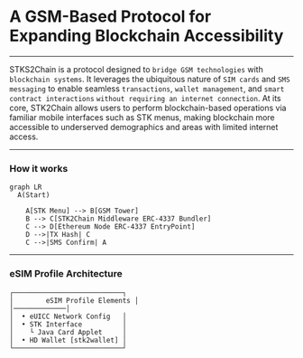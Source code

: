 #  A GSM-Based Protocol for Expanding Blockchain Accessibility
---

STKS2Chain is a protocol designed to `bridge GSM technologies` with `blockchain systems`. It leverages the ubiquitous nature of `SIM cards` and `SMS messaging` to enable seamless `transactions`, `wallet management`, and `smart contract interactions` `without requiring an internet connection`. At its core, STK2Chain allows users to perform blockchain-based operations via familiar mobile interfaces such as STK menus, making blockchain more accessible to underserved demographics and areas with limited internet access.

---

### How it works
```mermaid
graph LR
  A(Start)

    A[STK Menu] --> B[GSM Tower]
    B --> C[STK2Chain Middleware ERC-4337 Bundler]
    C --> D[Ethereum Node ERC-4337 EntryPoint]
    D -->|TX Hash| C
    C -->|SMS Confirm| A
```

---

### eSIM Profile Architecture
```
┌───────────────────────────┐
│        eSIM Profile Elements │
│─────────────│
│  • eUICC Network Config   │
│  • STK Interface          │
│    └ Java Card Applet     │
│  • HD Wallet [stk2wallet] │
└───────────────────────────┘
```


<!--


The building block fo stk2chain is the eSIM Profile that can either be burned int a UICC (SIM Card) or used on an eUICC compitible device via Remote Provisioning (Airdrop)

[ eSIM Profile ]
================
	+ eUICC Network Configurations
	+ STK Interface
		+ Javacard Applet
	+ eUICC HD Wallet
		+ stk2wallet


The eSIM Profile IMSI is a CREATE2 Wallet Smart Contract address generated by ERC-4337 Compliant Smart Contract
and Remote SIM Provisioning is done via an AirDrop

```markdown
# SMS2Chain: Blockchain via SMS/STK Menus (No Internet Needed)
*A first-principles protocol for 3B+ feature phone users*


## :triangular_flag_on_post: Why This Exists
**Problem**: 50% of humanity can't access blockchain due to:
1. No internet connectivity
2. Complex wallet interfaces
3. Smartphone dependency

**Solution**:
- Perform Ethereum transactions via basic SMS/STK menus
- eSIM acts as hardware wallet (bank-grade security)
- Works on any $2 phone


## :gear: Atomic Components

### Key Innovations
1. **CREATE2 Wallet Address**
   - IMSI number → ERC-4337 smart contract address
   - `0xIMSI = keccak256(imsi)[12:]`
2. **Airdrop Provisioning**
   ```solidity
   // Deploy wallet contract for new SIM
   function airDropSIM(bytes memory imsi) external {
       address wallet = CREATE2(imsi, "stk2wallet");
       emit WalletCreated(imsi, wallet);
   }
   ```
3. **STK Menu Flow**
   ```
   *384# → Send ETH → Enter Amount → Confirm → TX mined
   ```



## :test_tube: How It Works
1. **User** sends STK TX via USSD menu
2. **Carrier** routes request to STK2Chain middleware
3. **Middleware** converts to Ethereum TX:
   - Verifies SIM signature (Java Card Applet)
   - Broadcasts via decentralized node network
4. **Blockchain** processes TX → Confirmation SMS sent



## :rocket: Get Started
```bash
git clone https://github.com/stk2chain/core
cd core && make testnet
```
**Test**: Send 0.001 ETH via STK menu simulator:
`make send-eth to=0x... amount=0.001`

---

## :handshake: Why Build This
| **Feature**      | **Legacy Systems** | **SMS2Chain**       |
|-------------------|--------------------|---------------------|
| Internet Required | Yes                | **No**              |
| Hardware Cost     | $500+ smartphone  | **$2 SIM card**     |
| Tx Speed          | 15 sec (L1)       | **3 sec (SMS)**     |

**Join us**: [Contribution Guide](CONTRIBUTE.md) | *"Be the compiler"*
```
-->
